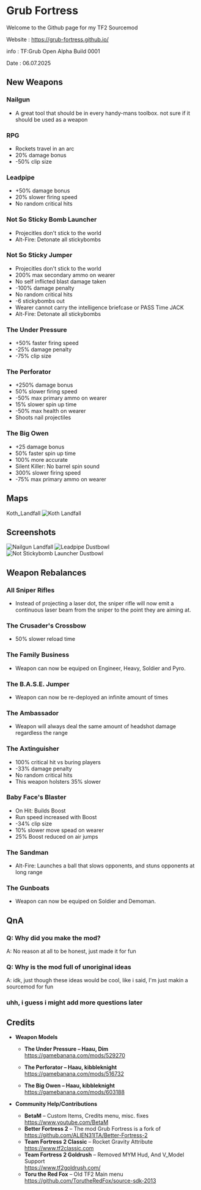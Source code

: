 # Grub Fortress

Welcome to the Github page for my TF2 Sourcemod

Website : https://grub-fortress.github.io/

info : TF:Grub Open Alpha Build 0001

Date : 06.07.2025

## New Weapons

### Nailgun
* A great tool that should be in every handy-mans toolbox. not sure if it should be used as a weapon

### RPG
* Rockets travel in an arc
* 20% damage bonus
* -50% clip size

### Leadpipe
* +50% damage bonus
* 20% slower firing speed
* No random critical hits

### Not So Sticky Bomb Launcher
* Projecitles don't stick to the world
* Alt-Fire: Detonate all stickybombs

### Not So Sticky Jumper
* Projecitles don't stick to the world
* 200% max secondary ammo on wearer
* No self inflicted blast damage taken
* -100% damage penalty
* No random critical hits
* -6 stickybombs out
* Wearer cannot carry the intelligence briefcase or PASS Time JACK
* Alt-Fire: Detonate all stickybombs

### The Under Pressure
* +50% faster firing speed
* -25% damage penalty
* -75% clip size

### The Perforator
* +250% damage bonus
* 50% slower firing speed
* -50% max primary ammo on wearer
* 15% slower spin up time
* -50% max health on wearer
* Shoots nail projectiles

### The Big Owen
* +25 damage bonus
* 50% faster spin up time
* 100% more accurate
* Silent Killer: No barrel spin sound
* 300% slower firing speed
* -75% max primary ammo on wearer

## Maps
Koth_Landfall
![Koth Landfall](https://github.com/user-attachments/assets/d829600d-7ba8-426e-a41c-283a8a6721e0)

## Screenshots
![Nailgun Landfall](https://github.com/user-attachments/assets/3aa29f3f-c304-4974-ba2b-1ddb3b29fc38)
![Leadpipe Dustbowl](https://github.com/user-attachments/assets/b885f0ce-a733-466b-a3d4-e61164890e5d)
![Not Stickybomb Launcher Dustbowl](https://github.com/user-attachments/assets/b5fb8517-8909-4694-b8c3-44ff02b4d4f5)

## Weapon Rebalances

### All Sniper Rifles
* Instead of projecting a laser dot, the sniper rifle will now emit a continuous laser beam from the sniper to the point they are aiming at.

### The Crusader's Crossbow
* 50% slower reload time

### The Family Business
* Weapon can now be equiped on Engineer, Heavy, Soldier and Pyro.

### The B.A.S.E. Jumper
* Weapon can now be re-deployed an infinite amount of times

### The Ambassador
* Weapon will always deal the same amount of headshot damage regardless the range

### The Axtinguisher
* 100% critical hit vs buring players
* -33% damage penalty
* No random critical hits
* This weapon holsters 35% slower

### Baby Face's Blaster
* On Hit: Builds Boost
* Run speed increased with Boost
* -34% clip size
* 10% slower move spead on wearer
* 25% Boost reduced on air jumps

### The Sandman
* Alt-Fire: Launches a ball that slows opponents, and stuns opponents at long range

### The Gunboats
* Weapon can now be equiped on Soldier and Demoman.

## QnA

### Q: Why did you make the mod?
A: No reason at all to be honest, just made it for fun

### Q: Why is the mod full of unoriginal ideas
A: idk, just though these ideas would be cool, like i said, I'm just makin a sourcemod for fun


### uhh, i guess i might add more questions later

## Credits

- **Weapon Models**
  - **The Under Pressure – Haau, Dim**  
    https://gamebanana.com/mods/529270

  - **The Perforator – Haau, kibbleknight**  
    https://gamebanana.com/mods/516732

   - **The Big Owen – Haau, kibbleknight**  
    https://gamebanana.com/mods/603188

- **Community Help/Contributions**
  - **BetaM** – Custom Items, Credits menu, misc. fixes  
    https://www.youtube.com/BetaM
  - **Better Fortress 2** – The mod Grub Fortress is a fork of  
    https://github.com/ALIEN31ITA/Better-Fortress-2
  - **Team Fortress 2 Classic** – Rocket Gravity Attribute  
    https://www.tf2classic.com
  - **Team Fortress 2 Goldrush** – Removed MYM Hud, And V_Model Support  
    https://www.tf2goldrush.com/
  - **Toru the Red Fox** – Old TF2 Main menu  
    https://github.com/TorutheRedFox/source-sdk-2013
